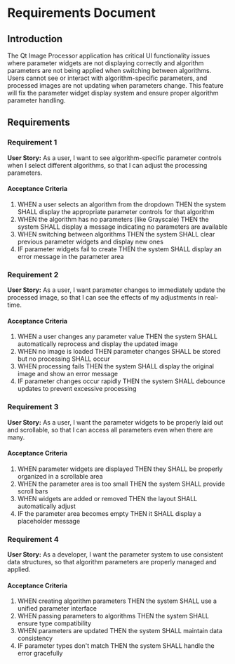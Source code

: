 # Requirements Document

## Introduction

The Qt Image Processor application has critical UI functionality issues where parameter widgets are not displaying correctly and algorithm parameters are not being applied when switching between algorithms. Users cannot see or interact with algorithm-specific parameters, and processed images are not updating when parameters change. This feature will fix the parameter widget display system and ensure proper algorithm parameter handling.

## Requirements

### Requirement 1

**User Story:** As a user, I want to see algorithm-specific parameter controls when I select different algorithms, so that I can adjust the processing parameters.

#### Acceptance Criteria

1. WHEN a user selects an algorithm from the dropdown THEN the system SHALL display the appropriate parameter controls for that algorithm
2. WHEN the algorithm has no parameters (like Grayscale) THEN the system SHALL display a message indicating no parameters are available
3. WHEN switching between algorithms THEN the system SHALL clear previous parameter widgets and display new ones
4. IF parameter widgets fail to create THEN the system SHALL display an error message in the parameter area

### Requirement 2

**User Story:** As a user, I want parameter changes to immediately update the processed image, so that I can see the effects of my adjustments in real-time.

#### Acceptance Criteria

1. WHEN a user changes any parameter value THEN the system SHALL automatically reprocess and display the updated image
2. WHEN no image is loaded THEN parameter changes SHALL be stored but no processing SHALL occur
3. WHEN processing fails THEN the system SHALL display the original image and show an error message
4. IF parameter changes occur rapidly THEN the system SHALL debounce updates to prevent excessive processing

### Requirement 3

**User Story:** As a user, I want the parameter widgets to be properly laid out and scrollable, so that I can access all parameters even when there are many.

#### Acceptance Criteria

1. WHEN parameter widgets are displayed THEN they SHALL be properly organized in a scrollable area
2. WHEN the parameter area is too small THEN the system SHALL provide scroll bars
3. WHEN widgets are added or removed THEN the layout SHALL automatically adjust
4. IF the parameter area becomes empty THEN it SHALL display a placeholder message

### Requirement 4

**User Story:** As a developer, I want the parameter system to use consistent data structures, so that algorithm parameters are properly managed and applied.

#### Acceptance Criteria

1. WHEN creating algorithm parameters THEN the system SHALL use a unified parameter interface
2. WHEN passing parameters to algorithms THEN the system SHALL ensure type compatibility
3. WHEN parameters are updated THEN the system SHALL maintain data consistency
4. IF parameter types don't match THEN the system SHALL handle the error gracefully
